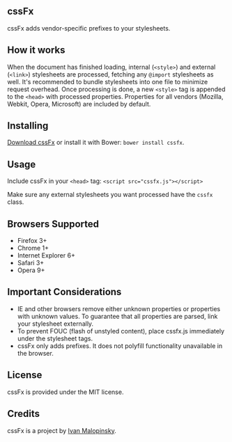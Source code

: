 cssFx
-----

cssFx adds vendor-specific prefixes to your stylesheets.

How it works
------------

When the document has finished loading, internal (`<style>`) and external (`<link>`) stylesheets are processed, fetching any `@import` stylesheets as well. It's recommended to bundle stylesheets into one file to minimize request overhead. Once processing is done, a new `<style>` tag is appended to the `<head>` with processed properties. Properties for all vendors (Mozilla, Webkit, Opera, Microsoft) are included by default.

Installing
----------

[Download cssFx](https://github.com/imsky/cssFx/zipball/master) or install it with Bower: `bower install cssfx`.

Usage
-----

Include cssFx in your `<head>` tag: `<script src="cssfx.js"></script>`

Make sure any external stylesheets you want processed have the `cssfx` class.

Browsers Supported
------------------

  * Firefox 3+
  * Chrome 1+
  * Internet Explorer 6+
  * Safari 3+
  * Opera 9+

Important Considerations
------------------------

* IE and other browsers remove either unknown properties or properties with unknown values. To guarantee that all properties are parsed, link your stylesheet externally.
* To prevent FOUC (flash of unstyled content), place cssfx.js immediately under the stylesheet tags.
* cssFx only adds prefixes. It does not polyfill functionality unavailable in the browser.

License
-------

cssFx is provided under the MIT license.

Credits
-------

cssFx is a project by [Ivan Malopinsky](http://imsky.co).
